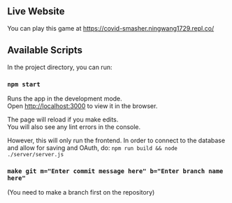 ## Live Website
You can play this game at https://covid-smasher.ningwang1729.repl.co/

## Available Scripts

In the project directory, you can run:

### `npm start`

Runs the app in the development mode.\
Open [http://localhost:3000](http://localhost:3000) to view it in the browser.

The page will reload if you make edits.\
You will also see any lint errors in the console.

However, this will only run the frontend.
In order to connect to the database and allow for saving and OAuth, do:
`npm run build && node ./server/server.js` 

### `make git m="Enter commit message here" b="Enter branch name here"`

(You need to make a branch first on the repository)

